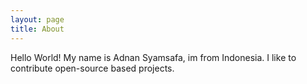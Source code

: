 ```yaml
---
layout: page
title: About
---
```


Hello World! My name is Adnan Syamsafa, im from Indonesia. I like to contribute open-source based projects.

